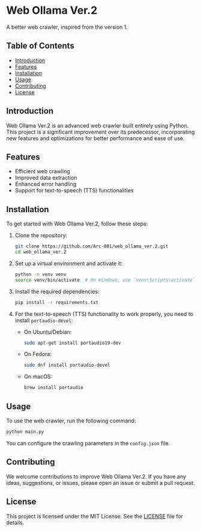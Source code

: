 # Web Ollama Ver.2

A better web crawler, inspired from the version 1.

## Table of Contents

- [Introduction](#introduction)
- [Features](#features)
- [Installation](#installation)
- [Usage](#usage)
- [Contributing](#contributing)
- [License](#license)

## Introduction

Web Ollama Ver.2 is an advanced web crawler built entirely using Python. This project is a significant improvement over its predecessor, incorporating new features and optimizations for better performance and ease of use.

## Features

- Efficient web crawling
- Improved data extraction
- Enhanced error handling
- Support for text-to-speech (TTS) functionalities

## Installation

To get started with Web Ollama Ver.2, follow these steps:

1. Clone the repository:

   ```bash
   git clone https://github.com/Arc-001/web_ollama_ver.2.git
   cd web_ollama_ver.2
   ```

2. Set up a virtual environment and activate it:

   ```bash
   python -m venv venv
   source venv/bin/activate  # On Windows, use `venv\Scripts\activate`
   ```

3. Install the required dependencies:

   ```bash
   pip install -r requirements.txt
   ```

4. For the text-to-speech (TTS) functionality to work properly, you need to install `portaudio-devel`:

   - On Ubuntu/Debian:

     ```bash
     sudo apt-get install portaudio19-dev
     ```

   - On Fedora:

     ```bash
     sudo dnf install portaudio-devel
     ```

   - On macOS:

     ```bash
     brew install portaudio
     ```

## Usage

To use the web crawler, run the following command:

```bash
python main.py
```

You can configure the crawling parameters in the `config.json` file.

## Contributing

We welcome contributions to improve Web Ollama Ver.2. If you have any ideas, suggestions, or issues, please open an issue or submit a pull request.

## License

This project is licensed under the MIT License. See the [LICENSE](LICENSE) file for details.
